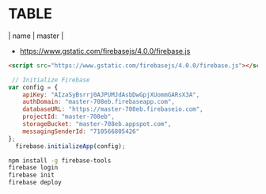 # TABLE
| name | master |

- https://www.gstatic.com/firebasejs/4.0.0/firebase.js

```html
<script src="https://www.gstatic.com/firebasejs/4.0.0/firebase.js"></script>
```

```javascript
 // Initialize Firebase
var config = {
    apiKey: "AIzaSyBsrrj0AJPUMJdAsbDwGpjXUommGARsX3A",
    authDomain: "master-708eb.firebaseapp.com",
    databaseURL: "https://master-708eb.firebaseio.com",
    projectId: "master-708eb",
    storageBucket: "master-708eb.appspot.com",
    messagingSenderId: "710566805426"
};
  firebase.initializeApp(config);
```

```bash
npm install -g firebase-tools
firebase login
firebase init
firebase deploy
```
